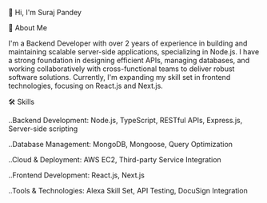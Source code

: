 👋 Hi, I'm Suraj Pandey

🚀 About Me


I'm a Backend Developer with over 2 years of experience in building and maintaining scalable server-side applications, specializing in Node.js. I have a strong foundation in designing efficient APIs, managing databases, and working collaboratively with cross-functional teams to deliver robust software solutions. Currently, I'm expanding my skill set in frontend technologies, focusing on React.js and Next.js.


🛠️ Skills


..Backend Development: Node.js, TypeScript, RESTful APIs, Express.js, Server-side scripting


..Database Management: MongoDB, Mongoose, Query Optimization


..Cloud & Deployment: AWS EC2, Third-party Service Integration


..Frontend Development: React.js, Next.js


..Tools & Technologies: Alexa Skill Set, API Testing, DocuSign Integration
